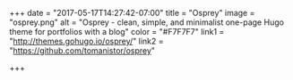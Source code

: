 +++
date = "2017-05-17T14:27:42-07:00"
title = "Osprey"
image = "osprey.png"
alt = "Osprey - clean, simple, and minimalist one-page Hugo theme for portfolios with a blog"
color = "#F7F7F7"
link1 = "http://themes.gohugo.io/osprey/"
link2 = "https://github.com/tomanistor/osprey"

+++
